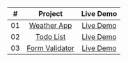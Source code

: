 |  #  |                    Project                    |                                        Live Demo                                         |
| :-: | :-------------------------------------------: | :--------------------------------------------------------------------------------------: |
| 01  |     [Weather App](./Project/weather-app)      |  [Live Demo ](https://645106221e40775696331e1a--reliable-sunburst-c2acfd.netlify.app/)   |
| 02  |       [Todo List](./Project/todo-list/)       |   [Live Demo ](https://6451048de0e24159042e68fe--dulcet-vacherin-b149fb.netlify.app/)    |
| 03  | [Form Validator](./Project//form-validator//) | [Live Demo ](https://645261e87a18370d2a8693cc--lighthearted-begonia-fe70ee.netlify.app/) |
